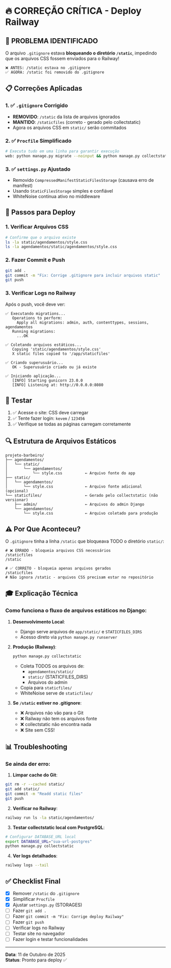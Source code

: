 # 🔥 CORREÇÃO CRÍTICA - Deploy Railway

## 🎯 PROBLEMA IDENTIFICADO

O arquivo `.gitignore` estava **bloqueando o diretório `/static`**, impedindo que os arquivos CSS fossem enviados para o Railway!

```
❌ ANTES: /static estava no .gitignore
✅ AGORA: /static foi removido do .gitignore
```

## 📋 Correções Aplicadas

### 1. ✅ `.gitignore` Corrigido

- **REMOVIDO**: `/static` da lista de arquivos ignorados
- **MANTIDO**: `/staticfiles` (correto - gerado pelo collectstatic)
- Agora os arquivos CSS em `static/` serão commitados

### 2. ✅ `Procfile` Simplificado

```bash
# Executa tudo em uma linha para garantir execução
web: python manage.py migrate --noinput && python manage.py collectstatic --noinput --clear && python setup.py && gunicorn barbearia.wsgi:application --bind 0.0.0.0:$PORT --log-level info
```

### 3. ✅ `settings.py` Ajustado

- Removido `CompressedManifestStaticFilesStorage` (causava erro de manifest)
- Usando `StaticFilesStorage` simples e confiável
- WhiteNoise continua ativo no middleware

## 🚀 Passos para Deploy

### 1. Verificar Arquivos CSS

```bash
# Confirme que o arquivo existe
ls -la static/agendamentos/style.css
ls -la agendamentos/static/agendamentos/style.css
```

### 2. Fazer Commit e Push

```bash
git add .
git commit -m "Fix: Corrige .gitignore para incluir arquivos static"
git push
```

### 3. Verificar Logs no Railway

Após o push, você deve ver:

```
✅ Executando migrations...
   Operations to perform:
     Apply all migrations: admin, auth, contenttypes, sessions, agendamentos
   Running migrations:
     ...OK

✅ Coletando arquivos estáticos...
   Copying 'static/agendamentos/style.css'
   X static files copied to '/app/staticfiles'

✅ Criando superusuário...
   OK - Superusuário criado ou já existe

✅ Iniciando aplicação...
   [INFO] Starting gunicorn 23.0.0
   [INFO] Listening at: http://0.0.0.0:8080
```

## 🧪 Testar

1. ✅ Acesse o site: CSS deve carregar
2. ✅ Tente fazer login: `kevem` / `123456`
3. ✅ Verifique se todas as páginas carregam corretamente

## 🔍 Estrutura de Arquivos Estáticos

```
projeto-barbeiro/
├── agendamentos/
│   └── static/
│       └── agendamentos/
│           └── style.css          ← Arquivo fonte do app
├── static/
│   └── agendamentos/
│       └── style.css              ← Arquivo fonte adicional (opcional)
└── staticfiles/                   ← Gerado pelo collectstatic (não versionar)
    ├── admin/                     ← Arquivos do admin Django
    └── agendamentos/
        └── style.css              ← Arquivo coletado para produção
```

## ⚠️ Por Que Aconteceu?

O `.gitignore` tinha a linha `/static` que bloqueava TODO o diretório `static/`:

```gitignore
# ❌ ERRADO - bloqueia arquivos CSS necessários
/staticfiles
/static

# ✅ CORRETO - bloqueia apenas arquivos gerados
/staticfiles
# Não ignora /static - arquivos CSS precisam estar no repositório
```

## 🎓 Explicação Técnica

### Como funciona o fluxo de arquivos estáticos no Django:

1. **Desenvolvimento Local**:

   - Django serve arquivos de `app/static/` e `STATICFILES_DIRS`
   - Acesso direto via `python manage.py runserver`

2. **Produção (Railway)**:

   ```bash
   python manage.py collectstatic
   ```

   - Coleta TODOS os arquivos de:
     - `agendamentos/static/`
     - `static/` (STATICFILES_DIRS)
     - Arquivos do admin
   - Copia para `staticfiles/`
   - WhiteNoise serve de `staticfiles/`

3. **Se `/static` estiver no .gitignore**:
   - ❌ Arquivos não vão para o Git
   - ❌ Railway não tem os arquivos fonte
   - ❌ collectstatic não encontra nada
   - ❌ Site sem CSS!

## 📊 Troubleshooting

### Se ainda der erro:

1. **Limpar cache do Git**:

```bash
git rm -r --cached static/
git add static/
git commit -m "Readd static files"
git push
```

2. **Verificar no Railway**:

```bash
railway run ls -la static/agendamentos/
```

3. **Testar collectstatic local com PostgreSQL**:

```bash
# Configurar DATABASE_URL local
export DATABASE_URL="sua-url-postgres"
python manage.py collectstatic
```

4. **Ver logs detalhados**:

```bash
railway logs --tail
```

## ✅ Checklist Final

- [x] Remover `/static` do `.gitignore`
- [x] Simplificar `Procfile`
- [x] Ajustar `settings.py` (STORAGES)
- [ ] Fazer `git add .`
- [ ] Fazer `git commit -m "Fix: Corrige deploy Railway"`
- [ ] Fazer `git push`
- [ ] Verificar logs no Railway
- [ ] Testar site no navegador
- [ ] Fazer login e testar funcionalidades

---

**Data**: 11 de Outubro de 2025  
**Status**: Pronto para deploy ✅
